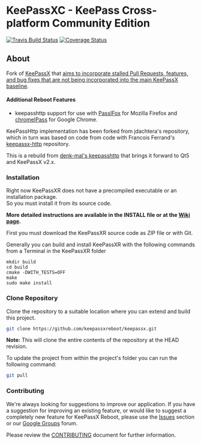 # KeePassXC - KeePass Cross-platform Community Edition

[![Travis Build Status](https://travis-ci.org/keepassxreboot/keepassx.svg?branch=develop)](https://travis-ci.org/keepassxreboot/keepassx)  [![Coverage Status](https://coveralls.io/repos/github/keepassxreboot/keepassx/badge.svg?branch=develop)](https://coveralls.io/github/keepassxreboot/keepassx?branch=develop)

## About

Fork of [KeePassX](https://www.keepassx.org/) that [aims to incorporate stalled Pull Requests, features, and bug fixes that are not being incorporated into the main KeePassX baseline](https://github.com/keepassxreboot/keepassx/issues/43).


#### Additional Reboot Features
 - keepasshttp support for use with [PassIFox](https://addons.mozilla.org/en-us/firefox/addon/passifox/) for Mozilla Firefox and [chromeIPass](https://chrome.google.com/webstore/detail/chromeipass/ompiailgknfdndiefoaoiligalphfdae) for Google Chrome.

KeePassHttp implementation has been forked from jdachtera's repository, which in turn was based on code from code with Francois Ferrand's [keepassx-http](https://gitorious.org/keepassx/keepassx-http/source/master) repository.

This is a rebuild from [denk-mal's keepasshttp](https://github.com/denk-mal/keepassx.git) that brings it forward to Qt5 and KeePassX v2.x.


### Installation

Right now KeePassXR does not have a precompiled executable or an installation package.<br/>
So you must install it from its source code.

**More detailed instructions are available in the INSTALL file or at the [Wiki page](https://github.com/keepassxreboot/keepassx/wiki/Install-Instruction-from-Source).**

First you must download the KeePassXR source code as ZIP file or with Git.

Generally you can build and install KeePassXR with the following commands from a Terminal in the KeePassXR folder
```
mkdir build
cd build
cmake -DWITH_TESTS=OFF
make
sudo make install
```


### Clone Repository

Clone the repository to a suitable location where you can extend and build this project.

```bash
git clone https://github.com/keepassxreboot/keepassx.git
```

**Note:** This will clone the entire contents of the repository at the HEAD revision.

To update the project from within the project's folder you can run the following command:

```bash
git pull
```


### Contributing

We're always looking for suggestions to improve our application. If you have a suggestion for improving an existing feature,
or would like to suggest a completely new feature for KeePassX Reboot, please use the [Issues](https://github.com/keepassxreboot/keepassx/issues) section or our [Google Groups](https://groups.google.com/forum/#!forum/keepassx-reboot) forum.

Please review the [CONTRIBUTING](.github/CONTRIBUTING.md) document for further information.
